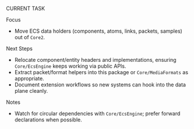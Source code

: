 CURRENT TASK

Focus
- Move ECS data holders (components, atoms, links, packets, samples) out of `Core2`.

Next Steps
- Relocate component/entity headers and implementations, ensuring `Core/EcsEngine` keeps working via public APIs.
- Extract packet/format helpers into this package or `Core/MediaFormats` as appropriate.
- Document extension workflows so new systems can hook into the data plane cleanly.

Notes
- Watch for circular dependencies with `Core/EcsEngine`; prefer forward declarations when possible.
